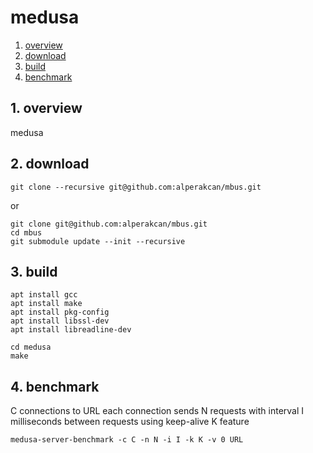 # medusa #

1. <a href="#1-overview">overview</a>
2. <a href="#2-download">download</a>
3. <a href="#3-build">build</a>
3. <a href="#4-benchmark">benchmark</a>

## 1. overview ##

medusa

## 2. download ##

    git clone --recursive git@github.com:alperakcan/mbus.git

or

    git clone git@github.com:alperakcan/mbus.git
    cd mbus
    git submodule update --init --recursive

## 3. build ##

    apt install gcc
    apt install make
    apt install pkg-config
    apt install libssl-dev
    apt install libreadline-dev

    cd medusa
    make

## 4. benchmark

C connections to URL
each connection sends N requests
with interval I milliseconds between requests
using keep-alive K feature

    medusa-server-benchmark -c C -n N -i I -k K -v 0 URL
